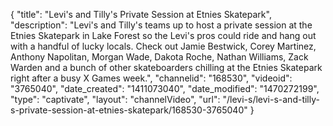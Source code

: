 {
    "title": "Levi's and Tilly's Private Session at Etnies Skatepark",
    "description": "Levi's and Tilly's teams up to host a private session at the Etnies Skatepark in Lake Forest so the Levi's pros could ride and hang out with a handful of lucky locals. Check out Jamie Bestwick, Corey Martinez, Anthony Napolitan, Morgan Wade, Dakota Roche, Nathan Williams, Zack Warden and a bunch of other skateboarders chilling at the Etnies Skatepark right after a busy X Games week.",
    "channelid": "168530",
    "videoid": "3765040",
    "date_created": "1411073040",
    "date_modified": "1470272199",
    "type": "captivate",
    "layout": "channelVideo",
    "url": "\/levi-s\/levi-s-and-tilly-s-private-session-at-etnies-skatepark\/168530-3765040"
}